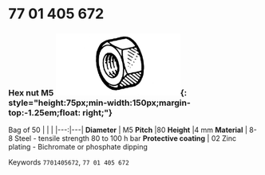 # 77 01 405 672

### Hex nut M5 ![](../assets/images/parts/hex_bolt.png){: style="height:75px;min-width:150px;margin-top:-1.25em;float: right;"}

Bag of 50
|   |   |
|---:|---|
**Diameter** | M5
**Pitch** |80
**Height** |4 mm
**Material** | 8-8 Steel - tensile strength 80 to 100 h bar
**Protective coating** | 02 Zinc plating - Bichromate or phosphate dipping

Keywords `7701405672`, `77 01 405 672`
